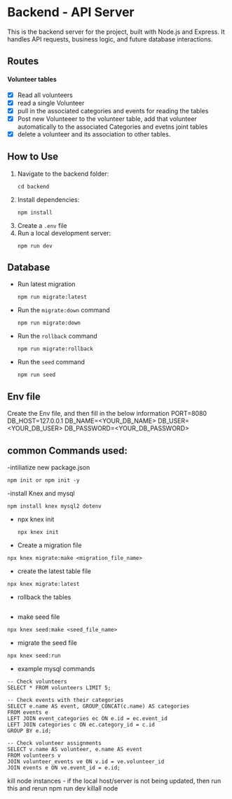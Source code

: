 # Backend - API Server

This is the backend server for the project, built with Node.js and Express. It handles API requests, business logic, and future database interactions.

## Routes

#### Volunteer tables

- [x] Read all volunteers
- [x] read a single Volunteer
- [x] pull in the associated categories and events for reading the tables
- [x] Post new Volunteeer to the volunteer table, add that volunteer automatically to the associated Categories and evetns joint tables
- [x] delete a volunteer and its association to other tables.

## How to Use

1. Navigate to the backend folder:
   ```
   cd backend
   ```
2. Install dependencies:
   ```
   npm install
   ```
3. Create a `.env` file
4. Run a local development server:
   ```
   npm run dev
   ```

## Database

- Run latest migration
  ```
  npm run migrate:latest
  ```
- Run the `migrate:down` command
  ```
  npm run migrate:down
  ```
- Run the `rollback` command
  ```
  npm run migrate:rollback
  ```
- Run the `seed` command
  ```
  npm run seed
  ```

## Env file

Create the Env file, and then fill in the below information
PORT=8080
DB_HOST=127.0.0.1
DB_NAME=<YOUR_DB_NAME>
DB_USER=<YOUR_DB_USER>
DB_PASSWORD=<YOUR_DB_PASSWORD>

## common Commands used:

-intiliatize new package.json

```
npm init or npm init -y
```

-install Knex and mysql

```
npm install knex mysql2 dotenv
```

- npx knex init

  ```
  npx knex init
  ```

- Create a migration file

```
npx knex migrate:make <migration_file_name>
```

- create the latest table file

```
npx knex migrate:latest
```

- rollback the tables

```npx knex migrate:rollback or npx knex migrate:down

```

- make seed file

```
npx knex seed:make <seed_file_name>
```

- migrate the seed file

```
npx knex seed:run
```

- example mysql commands

```
-- Check volunteers
SELECT * FROM volunteers LIMIT 5;

-- Check events with their categories
SELECT e.name AS event, GROUP_CONCAT(c.name) AS categories
FROM events e
LEFT JOIN event_categories ec ON e.id = ec.event_id
LEFT JOIN categories c ON ec.category_id = c.id
GROUP BY e.id;

-- Check volunteer assignments
SELECT v.name AS volunteer, e.name AS event
FROM volunteers v
JOIN volunteer_events ve ON v.id = ve.volunteer_id
JOIN events e ON ve.event_id = e.id;
```

kill node instances - if the local host/server is not being updated, then run this and rerun npm run dev
killall node
